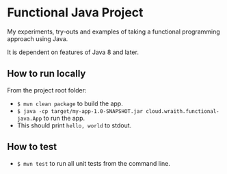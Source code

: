 # Functional Java Project

My experiments, try-outs and examples of taking a functional programming approach using Java.

It is dependent on features of Java 8 and later.

## How to run locally

From the project root folder:

- `$ mvn clean package` to build the app.
- `$ java -cp target/my-app-1.0-SNAPSHOT.jar cloud.wraith.functional-java.App` to run the app.
- This should print `hello, world` to stdout.

## How to test

- `$ mvn test` to run all unit tests from the command line.
